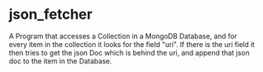 # json_fetcher

A Program that accesses a Collection in a MongoDB Database, and for every item in the collection it looks for the field "uri".
If there is the uri field it then tries to get the json Doc which is behind the uri, and append that json doc to the item in the Database.
